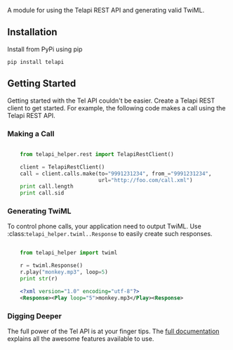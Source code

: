 A module for using the Telapi REST API and generating valid TwiML.

## Installation

Install from PyPi using pip

    pip install telapi

## Getting Started

Getting started with the Tel API couldn't be easier. Create a Telapi REST client to get started. For example, the following code makes a call using the Telapi REST API.

### Making a Call


```python

    from telapi_helper.rest import TelapiRestClient()

    client = TelapiRestClient()
    call = client.calls.make(to="9991231234", from_="9991231234",
                             url="http://foo.com/call.xml")
    print call.length
    print call.sid
```

### Generating TwiML

To control phone calls, your application need to output TwiML. Use :class:`telapi_helper.twiml..Response` to easily create such responses.

```python

    from telapi_helper import twiml

    r = twiml.Response()
    r.play("monkey.mp3", loop=5)
    print str(r)
```

```xml
    <?xml version="1.0" encoding="utf-8"?>
    <Response><Play loop="5">monkey.mp3</Play><Response>
```

### Digging Deeper

The full power of the Tel API is at your finger tips. The [full documentation](http://readthedocs.org/docs/telapi-python/en/latest/) explains all the awesome features available to use.
